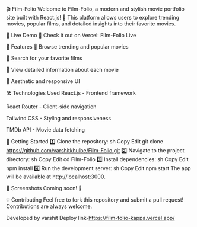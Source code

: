 🎬 Film-Folio
Welcome to Film-Folio, a modern and stylish movie portfolio site built with React.js! 🚀 This platform allows users to explore trending movies, popular films, and detailed insights into their favorite movies.

🌟 Live Demo
🔗 Check it out on Vercel: Film-Folio Live

📌 Features
🎥 Browse trending and popular movies

🔎 Search for your favorite films

📄 View detailed information about each movie

🎨 Aesthetic and responsive UI

🛠️ Technologies Used
React.js - Frontend framework

React Router - Client-side navigation

Tailwind CSS - Styling and responsiveness

TMDb API - Movie data fetching

🚀 Getting Started
1️⃣ Clone the repository:
sh
Copy
Edit
git clone https://github.com/varshitkhulbe/Film-Folio.git
2️⃣ Navigate to the project directory:
sh
Copy
Edit
cd Film-Folio
3️⃣ Install dependencies:
sh
Copy
Edit
npm install
4️⃣ Run the development server:
sh
Copy
Edit
npm start
The app will be available at http://localhost:3000.

📸 Screenshots
Coming soon! 🚀

💡 Contributing
Feel free to fork this repository and submit a pull request! Contributions are always welcome.


Developed by varshit
Deploy link-https://film-folio-kappa.vercel.app/
 
